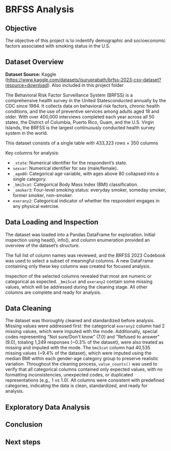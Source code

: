 # BRFSS Analysis

## Objective
The objective of this project is to indentify demographic and socioeconomic factors associated with smoking status in the U.S.

## Dataset Overview
**Dataset Source:** Kaggle (https://www.kaggle.com/datasets/isuruprabath/brfss-2023-csv-dataset?resource=download). Also included in this project folder

The Behavioral Risk Factor Surveillance System (BRFSS) is a comprehensive health survey in the United Statesconducted annually by the CDC since 1984. It collects data on behavioral risk factors, chronic health conditions, and the use of preventive services among adults aged 18 and older. With over 400,000 interviews completed each year across all 50 states, the District of Columbia, Puerto Rico, Guam, and the U.S. Virgin Islands, the BRFSS is the largest continuously conducted health survey system in the world.

This dataset consists of a single table with 433,323 rows × 350 columns 

Key columns for analysis:

- `_state`: Numerical identifier for the respondent’s state.
- `sexvar`: Numerical identifier for sex (male/female).
- `_age80`: Categorical age variable, with ages above 80 collapsed into a single category.
- `_bmi5cat`: Categorical Body Mass Index (BMI) classification.
- `_smoker3`: Four-level smoking status: everyday smoker, someday smoker, former smoker, non-smoker.
- `exerany2`: Categorical indicator of whether the respondent engages in any physical exercise.

## Data Loading and Inspection

The dataset was loaded into a Pandas DataFrame for exploration. Initial inspection using head(), info(), and column enumeration provided an overview of the dataset’s structure.

The full list of column names was reviewed, and the BRFSS 2023 Codebook was used to select a subset of meaningful columns. A new DataFrame containing only these key columns was created for focused analysis.

Inspection of the selected columns revealed that most are numeric or categorical as expected. `_bmi5cat` and `exerany2` contain some missing values, which will be addressed during the cleaning stage. All other columns are complete and ready for analysis.

## Data Cleaning

The dataset was thoroughly cleaned and standardized before analysis. Missing values were addressed first: the categorical `exerany2` column had 2 missing values, which were imputed with the mode. Additionally, special codes representing "Not sure/Don't know" (7.0) and "Refused to answer" (9.0), totaling 1,249 responses (~0.3% of the dataset), were also treated as missing and imputed with the mode. The `bmi5cat` column had 40,535 missing values (~9.4% of the dataset), which were imputed using the median BMI within each gender-age category group to preserve realistic variation. Throughout the cleaning process, `value_counts()` was used to verify that all categorical columns contained only expected values, with no formatting inconsistencies, unexpected codes, or duplicated representations (e.g., 1 vs 1.0). All columns were consistent with predefined categories, indicating the data is clean, standardized, and ready for analysis.


## Exploratory Data Analysis

  
## Conclusion


## Next steps

